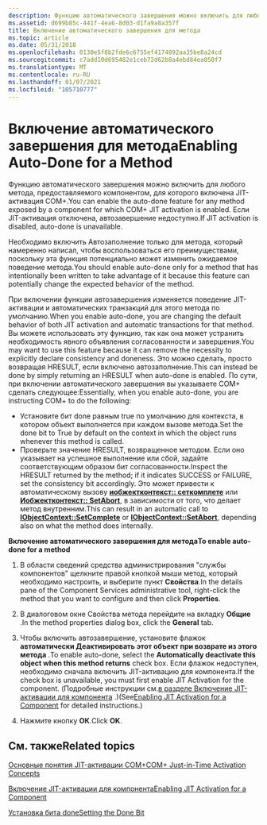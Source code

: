 ```yaml
---
description: Функцию автоматического завершения можно включить для любого метода, предоставляемого компонентом, для которого включена JIT-активация COM+. Если JIT-активация отключена, автозавершение недоступно.
ms.assetid: d699b85c-441f-4ea6-8d03-d1fa9a8a357f
title: Включение автоматического завершения для метода
ms.topic: article
ms.date: 05/31/2018
ms.openlocfilehash: 0130e5f8b2fde6c6755ef4174892aa35be8a24cd
ms.sourcegitcommit: c7add10d695482e1ceb72d62b8a4ebd84ea050f7
ms.translationtype: MT
ms.contentlocale: ru-RU
ms.lasthandoff: 01/07/2021
ms.locfileid: "105710777"
---
```

# <a name="enabling-auto-done-for-a-method"></a><span data-ttu-id="41a14-104">Включение автоматического завершения для метода</span><span class="sxs-lookup"><span data-stu-id="41a14-104">Enabling Auto-Done for a Method</span></span>

<span data-ttu-id="41a14-105">Функцию автоматического завершения можно включить для любого метода, предоставляемого компонентом, для которого включена JIT-активация COM+.</span><span class="sxs-lookup"><span data-stu-id="41a14-105">You can enable the auto-done feature for any method exposed by a component for which COM+ JIT activation is enabled.</span></span> <span data-ttu-id="41a14-106">Если JIT-активация отключена, автозавершение недоступно.</span><span class="sxs-lookup"><span data-stu-id="41a14-106">If JIT activation is disabled, auto-done is unavailable.</span></span>

<span data-ttu-id="41a14-107">Необходимо включить Автозаполнение только для метода, который намеренно написал, чтобы воспользоваться его преимуществами, поскольку эта функция потенциально может изменить ожидаемое поведение метода.</span><span class="sxs-lookup"><span data-stu-id="41a14-107">You should enable auto-done only for a method that has intentionally been written to take advantage of it because this feature can potentially change the expected behavior of the method.</span></span>

<span data-ttu-id="41a14-108">При включении функции автозавершения изменяется поведение JIT-активации и автоматических транзакций для этого метода по умолчанию.</span><span class="sxs-lookup"><span data-stu-id="41a14-108">When you enable auto-done, you are changing the default behavior of both JIT activation and automatic transactions for that method.</span></span> <span data-ttu-id="41a14-109">Вы можете использовать эту функцию, так как она может устранить необходимость явного объявления согласованности и завершения.</span><span class="sxs-lookup"><span data-stu-id="41a14-109">You may want to use this feature because it can remove the necessity to explicitly declare consistency and doneness.</span></span> <span data-ttu-id="41a14-110">Это можно сделать, просто возвращая HRESULT, если включено автозаполнение.</span><span class="sxs-lookup"><span data-stu-id="41a14-110">This can instead be done by simply returning an HRESULT when auto-done is enabled.</span></span> <span data-ttu-id="41a14-111">По сути, при включении автоматического завершения вы указываете COM+ сделать следующее:</span><span class="sxs-lookup"><span data-stu-id="41a14-111">Essentially, when you enable auto-done, you are instructing COM+ to do the following:</span></span>

-   <span data-ttu-id="41a14-112">Установите бит done равным true по умолчанию для контекста, в котором объект выполняется при каждом вызове метода.</span><span class="sxs-lookup"><span data-stu-id="41a14-112">Set the done bit to True by default on the context in which the object runs whenever this method is called.</span></span>
-   <span data-ttu-id="41a14-113">Проверьте значение HRESULT, возвращенное методом. Если оно указывает на успешное выполнение или сбой, задайте соответствующим образом бит согласованности.</span><span class="sxs-lookup"><span data-stu-id="41a14-113">Inspect the HRESULT returned by the method; if it indicates SUCCESS or FAILURE, set the consistency bit accordingly.</span></span> <span data-ttu-id="41a14-114">Это может привести к автоматическому вызову [**иобжектконтекст:: сеткомплете**](/windows/desktop/api/ComSvcs/nf-comsvcs-iobjectcontext-setcomplete) или [**Иобжектконтекст:: SetAbort**](/windows/desktop/api/ComSvcs/nf-comsvcs-iobjectcontext-setabort), в зависимости от того, что делает метод внутренним.</span><span class="sxs-lookup"><span data-stu-id="41a14-114">This can result in an automatic call to [**IObjectContext::SetComplete**](/windows/desktop/api/ComSvcs/nf-comsvcs-iobjectcontext-setcomplete) or [**IObjectContext::SetAbort**](/windows/desktop/api/ComSvcs/nf-comsvcs-iobjectcontext-setabort), depending also on what the method does internally.</span></span>

<span data-ttu-id="41a14-115">**Включение автоматического завершения для метода**</span><span class="sxs-lookup"><span data-stu-id="41a14-115">**To enable auto-done for a method**</span></span>

1.  <span data-ttu-id="41a14-116">В области сведений средства администрирования "службы компонентов" щелкните правой кнопкой мыши метод, который необходимо настроить, и выберите пункт **Свойства**.</span><span class="sxs-lookup"><span data-stu-id="41a14-116">In the details pane of the Component Services administrative tool, right-click the method that you want to configure and then click **Properties**.</span></span>

2.  <span data-ttu-id="41a14-117">В диалоговом окне Свойства метода перейдите на вкладку **Общие** .</span><span class="sxs-lookup"><span data-stu-id="41a14-117">In the method properties dialog box, click the **General** tab.</span></span>

3.  <span data-ttu-id="41a14-118">Чтобы включить автозавершение, установите флажок **автоматически Деактивировать этот объект при возврате из этого метода** .</span><span class="sxs-lookup"><span data-stu-id="41a14-118">To enable auto-done, select the **Automatically deactivate this object when this method returns** check box.</span></span> <span data-ttu-id="41a14-119">Если флажок недоступен, необходимо сначала включить JIT-активацию для компонента.</span><span class="sxs-lookup"><span data-stu-id="41a14-119">If the check box is unavailable, you must first enable JIT Activation for the component.</span></span> <span data-ttu-id="41a14-120">(Подробные инструкции см.[в разделе Включение JIT-активации для компонента](enabling-jit-activation-for-a-component.md) .)</span><span class="sxs-lookup"><span data-stu-id="41a14-120">(See[Enabling JIT Activation for a Component](enabling-jit-activation-for-a-component.md) for detailed instructions.)</span></span>

4.  <span data-ttu-id="41a14-121">Нажмите кнопку **ОК**.</span><span class="sxs-lookup"><span data-stu-id="41a14-121">Click **OK**.</span></span>

## <a name="related-topics"></a><span data-ttu-id="41a14-122">См. также</span><span class="sxs-lookup"><span data-stu-id="41a14-122">Related topics</span></span>

<dl> <dt>

[<span data-ttu-id="41a14-123">Основные понятия JIT-активации COM+</span><span class="sxs-lookup"><span data-stu-id="41a14-123">COM+ Just-in-Time Activation Concepts</span></span>](com--just-in-time-activation-concepts.md)
</dt> <dt>

[<span data-ttu-id="41a14-124">Включение JIT-активации для компонента</span><span class="sxs-lookup"><span data-stu-id="41a14-124">Enabling JIT Activation for a Component</span></span>](enabling-jit-activation-for-a-component.md)
</dt> <dt>

[<span data-ttu-id="41a14-125">Установка бита done</span><span class="sxs-lookup"><span data-stu-id="41a14-125">Setting the Done Bit</span></span>](setting-the-done-bit.md)
</dt> </dl>

 

 



